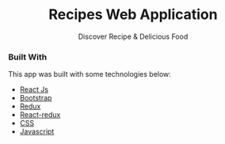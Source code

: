 <h1 align="center">Recipes Web Application</h1>

 <p align="center">
    Discover Recipe & Delicious Food
 </p>

### Built With

This app was built with some technologies below:

- [React Js](https://reactjs.org)
- [Bootstrap](https://www.npmjs.com/package/bootstrap)
- [Redux](https://www.npmjs.com/package/redux)
- [React-redux](https://www.npmjs.com/package/react-redux)
- [CSS](https://developer.mozilla.org/en-US/docs/Web/CSS?retiredLocale=id)
- [Javascript](https://www.javascript.com/)
